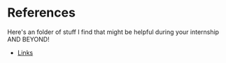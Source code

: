# References

Here's an folder of stuff I find that might be helpful during your internship AND BEYOND!

* [Links](links)